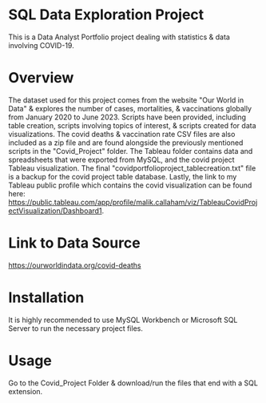 # SQL Data Exploration Project
This is a Data Analyst Portfolio project dealing with statistics & data involving COVID-19.
# Overview
The dataset used for this project comes from the website "Our World in Data" & explores the number of cases, mortalities, & vaccinations globally from January 2020 to June 2023. Scripts have been provided, including table creation, scripts involving 
topics of interest, & scripts created for data visualizations. The covid deaths & vaccination rate CSV files are also included as a zip file and are found alongside the previously mentioned scripts in the "Covid_Project" folder. The Tableau folder contains data and spreadsheets that were exported from MySQL, and the covid project Tableau visualization. The final "covidportfolioproject_tablecreation.txt" file is a backup for the covid project table database. Lastly, the link to my Tableau public profile which contains the covid visualization can be found here: https://public.tableau.com/app/profile/malik.callaham/viz/TableauCovidProjectVisualization/Dashboard1. 
# Link to Data Source
https://ourworldindata.org/covid-deaths 
# Installation
It is highly recommended to use MySQL Workbench or Microsoft SQL Server to run the necessary project files.
# Usage
Go to the Covid_Project Folder & download/run the files that end with a SQL extension. 
